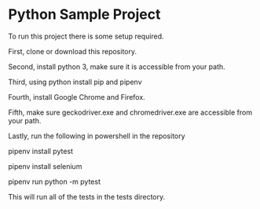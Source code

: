 # Python Sample Project

To run this project there is some setup required.

First, clone or download this repository.

Second, install python 3, make sure it is accessible from your path.

Third, using python install pip and pipenv

Fourth, install Google Chrome and Firefox.

Fifth, make sure geckodriver.exe and chromedriver.exe are accessible from your path.

Lastly, run the following in powershell in the repository

pipenv install pytest

pipenv install selenium

pipenv run python -m pytest

This will run all of the tests in the tests directory.
